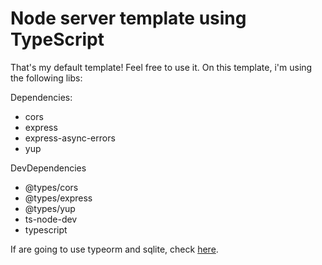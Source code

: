 # Node server template using TypeScript

That's my default template! Feel free to use it.
On this template, i'm using the following libs:

Dependencies:
- cors
- express
- express-async-errors
- yup

DevDependencies
- @types/cors
- @types/express
- @types/yup
- ts-node-dev
- typescript

If are going to use typeorm and sqlite, check [here](./typeorm.md).